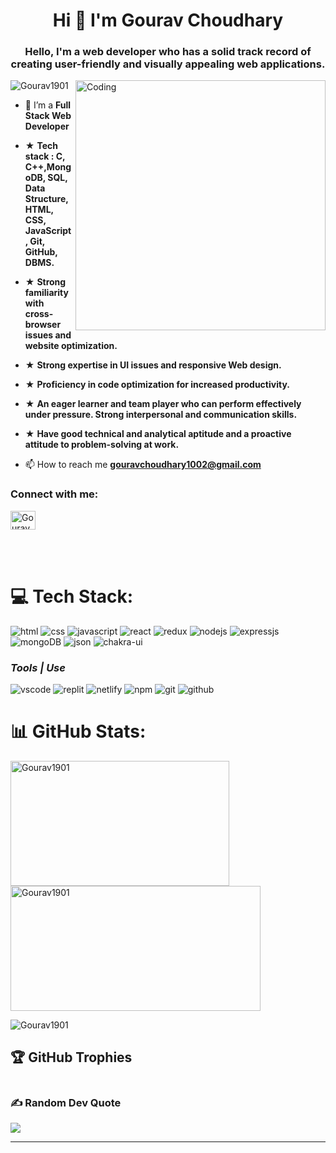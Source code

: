 
<h1 align="center">Hi  👋 I'm Gourav Choudhary</h1>
<h3 align="center">Hello, I'm a web developer who has a solid track record of creating user-friendly and visually appealing web applications.
</h3>
<img  align="right" alt="Coding" width="400" src="https://media1.giphy.com/media/qgQUggAC3Pfv687qPC/giphy.gif" /> 

<p align="left"> <img src="https://komarev.com/ghpvc/?username=Gourav1901&label=Profile%20views&color=0e75b6&style=flat" alt="Gourav1901" /> </p>



- 🌱 I’m a **Full Stack Web Developer**

- ★ **Tech stack : C, C++,MongoDB, SQL, Data Structure, HTML, CSS, JavaScript, Git, GitHub, DBMS.**
- ★ **Strong familiarity with cross-browser issues and website optimization.**
- ★ **Strong expertise in UI issues and responsive Web design.**
- ★ **Proficiency in code optimization for increased productivity.**
- ★ **An eager learner and team player who can perform effectively under pressure. Strong interpersonal and communication skills.**
- ★ **Have good technical and analytical aptitude and a proactive attitude to problem-solving at work.**


- 📫 How to reach me **gouravchoudhary1002@gmail.com**

 
<h3 align="left">Connect with me:</h3>
<p align="left">
<a href="linkedin.com/in/gourav-choudhary-635ab4193" target="blank"><img align="center" src="https://raw.githubusercontent.com/rahuldkjain/github-profile-readme-generator/master/src/images/icons/Social/linked-in-alt.svg" alt="Gourav" height="30" width="40" /></a>
</p>
 <br/><br/>

# 💻 Tech Stack: 


<p align="left">
  <img src="https://img.shields.io/badge/html5-%23E34F26.svg?style=for-the-badge&logo=html5&logoColor=white" alt="html"/>
  <img src="https://img.shields.io/badge/css3-%231572B6.svg?style=for-the-badge&logo=css3&logoColor=white" alt="css"/>
  <img src="https://img.shields.io/badge/javascript-%23323330.svg?style=for-the-badge&logo=javascript&logoColor=%23F7DF1E" alt="javascript"/>
  <img src="https://img.shields.io/badge/react-%2320232a.svg?style=for-the-badge&logo=react&logoColor=%2361DAFB" alt="react"/>
  <img src="https://img.shields.io/badge/redux-%23593d88.svg?style=for-the-badge&logo=redux&logoColor=white" alt="redux"/>
  <img src="https://img.shields.io/badge/Node.js-339933?style=for-the-badge&logo=nodedotjs&logoColor=white" alt="nodejs" />
  <img src="https://img.shields.io/badge/express.js-%23404d59.svg?style=for-the-badge&logo=express&logoColor=%2361DAFB" alt="expressjs" />
  <img src="https://img.shields.io/badge/MongoDB-%234ea94b.svg?style=for-the-badge&logo=mongodb&logoColor=white" alt="mongoDB" />
  <img src="https://img.shields.io/badge/json-5E5C5C?style=for-the-badge&logo=json&logoColor=white" alt="json" />
  <img src="https://img.shields.io/badge/Chakra--UI-319795?style=for-the-badge&logo=chakra-ui&logoColor=white" alt="chakra-ui" />
</p>

<h3><i>Tools | Use</i></h3>
<p align="left">
  <img src="https://img.shields.io/badge/VSCode-0078D4?style=for-the-badge&logo=visual%20studio%20code&logoColor=white" alt="vscode" />
  <img src="https://img.shields.io/badge/replit-667881?style=for-the-badge&logo=replit&logoColor=white" alt="replit" />
 
  <img src="https://img.shields.io/badge/Netlify-00C7B7?style=for-the-badge&logo=netlify&logoColor=white" alt="netlify" />


  <img src="https://img.shields.io/badge/NPM-%23000000.svg?style=for-the-badge&logo=npm&logoColor=white" alt="npm"/>

  <img src="https://img.shields.io/badge/Git-f44d27?style=for-the-badge&logo=git&logoColor=white" alt="git"/>

  <img src="https://img.shields.io/badge/GitHub-100000?style=for-the-badge&logo=github&logoColor=white" alt="github"/>
  
</p>


# 📊 GitHub Stats:
<p><img align="left" height="200" width="350" src="https://github-readme-stats.vercel.app/api/top-langs?username=Gourav1901&show_icons=true&locale=en&layout=compact" alt="Gourav1901" /></p>
<p>&nbsp;<img align="center" height="200" width="400" src="https://github-readme-stats.vercel.app/api?username=Gourav1901&show_icons=true&locale=en" alt="Gourav1901" /></p>

<p><img align="center" src="https://github-readme-streak-stats.herokuapp.com/?user=Gourav1901&" alt="Gourav1901" /></p>



## 🏆 GitHub Trophies
<p align="left"  >
  <a href="https://github.com/Gourav1901/github-profile-trophy"
    ><img
      src="https://github-profile-trophy.vercel.app/?username=Gourav1901" 
      alt=""
  /></a>
</p>




### ✍️ Random Dev Quote
![](https://quotes-github-readme.vercel.app/api?type=horizontal)


---


<!-- Proudly created with GPRM ( https://gprm.itsvg.in ) -->
